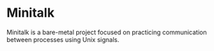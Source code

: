 # Minitalk

Minitalk is a bare-metal project focused on practicing communication between processes using Unix signals.
